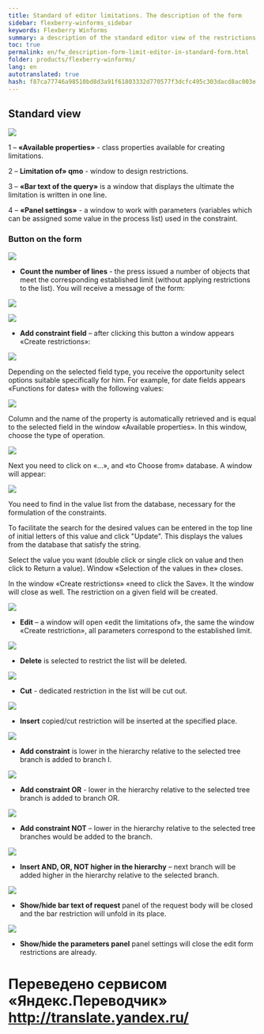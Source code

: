 ```yaml
--- 
title: Standard of editor limitations. The description of the form 
sidebar: flexberry-winforms_sidebar 
keywords: Flexberry Winforms 
summary: a description of the standard editor view of the restrictions with illustrations 
toc: true 
permalink: en/fw_description-form-limit-editor-in-standard-form.html 
folder: products/flexberry-winforms/ 
lang: en 
autotranslated: true 
hash: f87ca77746a98510bd8d3a91f61803332d770577f3dcfc495c303dacd8ac003e 
--- 
```


## Standard view 

![](/images/pages/products/flexberry-winforms/subsystems/limits/limit-editor-form/10.png) 

1 – __«Available properties»__ - class properties available for creating 
limitations. 


2 – __Limitation of» qmo__ - window to 
design restrictions. 


3 – __«Bar text of the query»__ is a window that displays the ultimate 
the limitation is written in one line. 


4 – __«Panel settings»__ - a window to work with parameters 
(variables which can be assigned some value in the process 
list) used in the constraint. 


### Button on the form 

![](/images/pages/products/flexberry-winforms/subsystems/limits/limit-editor-form/27.png) 
- __Count the number of lines__ - the press issued a number of objects that meet the corresponding established limit (without applying restrictions to the list). 
You will receive a message of the form: 

![](/images/pages/products/flexberry-winforms/subsystems/limits/limit-editor-form/11.png) 


![](/images/pages/products/flexberry-winforms/subsystems/limits/limit-editor-form/28.png) 

- __Add constraint field__ – after clicking this button a window appears «Create restrictions»: 


![](/images/pages/products/flexberry-winforms/subsystems/limits/limit-editor-form/12.png) 


Depending on the selected field type, you receive the opportunity 
select options suitable specifically for him. For example, for date fields 
appears «Functions for dates» with the following values: 


![](/images/pages/products/flexberry-winforms/subsystems/limits/limit-editor-form/13.png) 


Column and the name of the property is automatically retrieved and is equal to 
the selected field in the window «Available properties». In this window, choose the type of operation. 


![](/images/pages/products/flexberry-winforms/subsystems/limits/limit-editor-form/42.png) 


Next you need to click on «...», and «to Choose from» database. A window will appear: 


![](/images/pages/products/flexberry-winforms/subsystems/limits/limit-editor-form/14.png) 


You need to find in the value list from the database, necessary for 
the formulation of the constraints. 


To facilitate the search for the desired values can be entered in 
the top line of initial letters of this value and click "Update". This displays the values from the database that satisfy the string. 


Select the value you want (double click or single click on 
value and then click to Return a value). Window «Selection of the values in the» 
closes.


In the window «Create restrictions» «need to click the Save». It 
the window will close as well. The restriction on a given field will be created. 

![](/images/pages/products/flexberry-winforms/subsystems/limits/limit-editor-form/29.png) 

- __Edit__ – a window will open «edit the limitations of», the same 
the window «Create restriction», all parameters correspond to the established limit. 


![](/images/pages/products/flexberry-winforms/subsystems/limits/limit-editor-form/30.png) 
- __Delete__ is selected to restrict the list will be deleted. 


![](/images/pages/products/flexberry-winforms/subsystems/limits/limit-editor-form/31.png) 
- __Cut__ - dedicated restriction in the list will be cut out. 


![](/images/pages/products/flexberry-winforms/subsystems/limits/limit-editor-form/32.png) 
- __Insert__ copied/cut restriction will be inserted at the specified 
place. 


![](/images/pages/products/flexberry-winforms/subsystems/limits/limit-editor-form/33.png) 
- __Add constraint__ is lower in the hierarchy relative to the selected tree branch is added to branch I. 


![](/images/pages/products/flexberry-winforms/subsystems/limits/limit-editor-form/34.png) 
- __Add constraint OR__ - lower in the hierarchy relative to the selected tree branch is added to branch OR. 


![](/images/pages/products/flexberry-winforms/subsystems/limits/limit-editor-form/35.png) 
- __Add constraint NOT__ – lower in the hierarchy relative to the selected tree branches would be added to the branch. 


![](/images/pages/products/flexberry-winforms/subsystems/limits/limit-editor-form/36.png) 
- __Insert AND, OR, NOT higher in the hierarchy__ – next branch will be added higher in the hierarchy relative to the selected branch. 


![](/images/pages/products/flexberry-winforms/subsystems/limits/limit-editor-form/40.png) 
- __Show/hide bar text of request__ panel of the request body will be closed and the bar restriction will unfold in its place. 


![](/images/pages/products/flexberry-winforms/subsystems/limits/limit-editor-form/41.png) 
- __Show/hide the parameters panel__ panel settings will close the edit form restrictions are already.


 # Переведено сервисом «Яндекс.Переводчик» http://translate.yandex.ru/